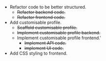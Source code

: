 * Refactor code to be better structured.
    * ~~Refactor backend code.~~
    * ~~Refactor frontend code.~~
* Add customisable profile.
    * ~~Scaffold customisable profile.~~
    * ~~Implement customisable profile backend.~~
    * Implement customisable profile frontend.'
        * ~~Implement API code.~~
        * ~~implement UI code.~~
* Add CSS styling to frontend.
